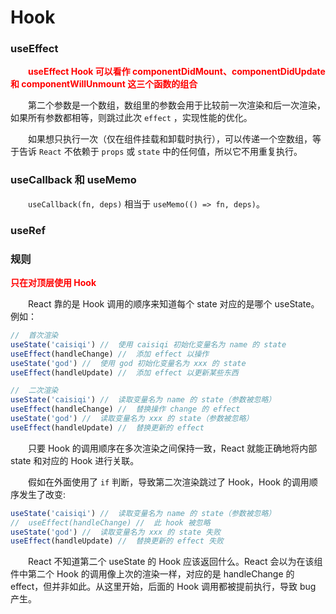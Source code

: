 # Hook

### **useEffect**

&emsp;&emsp;<font color="red">**useEffect Hook 可以看作 componentDidMount、componentDidUpdate 和 componentWillUnmount 这三个函数的组合**</font>

&emsp;&emsp;第二个参数是一个数组，数组里的参数会用于比较前一次渲染和后一次渲染，如果所有参数都相等，则跳过此次 `effect` ，实现性能的优化。

&emsp;&emsp;如果想只执行一次（仅在组件挂载和卸载时执行），可以传递一个空数组，等于告诉 `React` 不依赖于 `props` 或 `state` 中的任何值，所以它不用重复执行。

### **useCallback 和 useMemo**

&emsp;&emsp;`useCallback(fn, deps)` 相当于 `useMemo(() => fn, deps)`。

### **useRef**


### **规则**

<font color="red">**只在对顶层使用 Hook**</font>

&emsp;&emsp;React 靠的是 Hook 调用的顺序来知道每个 state 对应的是哪个 useState。例如：
```js
//  首次渲染
useState('caisiqi') //  使用 caisiqi 初始化变量名为 name 的 state
useEffect(handleChange) //  添加 effect 以操作
useState('god') //  使用 god 初始化变量名为 xxx 的 state
useEffect(handleUpdate) //  添加 effect 以更新某些东西

//  二次渲染
useState('caisiqi') //  读取变量名为 name 的 state（参数被忽略）
useEffect(handleChange) //  替换操作 change 的 effect
useState('god') //  读取变量名为 xxx 的 state（参数被忽略）
useEffect(handleUpdate) //  替换更新的 effect
```
&emsp;&emsp;只要 Hook 的调用顺序在多次渲染之间保持一致，React 就能正确地将内部 state 和对应的 Hook 进行关联。

&emsp;&emsp;假如在外面使用了 `if` 判断，导致第二次渲染跳过了 Hook，Hook 的调用顺序发生了改变:
```js
useState('caisiqi') //  读取变量名为 name 的 state（参数被忽略）
//  useEffect(handleChange) //  此 hook 被忽略
useState('god') //  读取变量名为 xxx 的 state 失败
useEffect(handleUpdate) //  替换更新的 effect 失败
```
&emsp;&emsp;React 不知道第二个 useState 的 Hook 应该返回什么。React 会以为在该组件中第二个 Hook 的调用像上次的渲染一样，对应的是 handleChange 的 effect，但并非如此。从这里开始，后面的 Hook 调用都被提前执行，导致 bug 产生。
